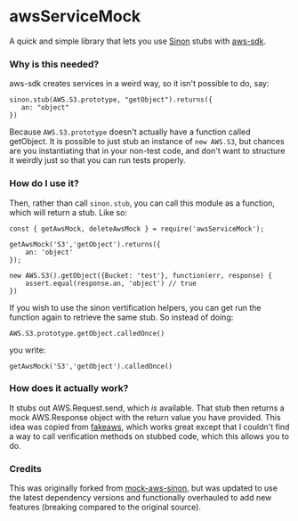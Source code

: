 # awsServiceMock

A quick and simple library that lets you use [Sinon](http://sinonjs.org) stubs with [aws-sdk](https://aws.amazon.com/sdk-for-node-js/).

### Why is this needed?

aws-sdk creates services in a weird way, so it isn't possible to do, say:

    sinon.stub(AWS.S3.prototype, "getObject").returns({
       an: "object"
    })

Because `AWS.S3.prototype` doesn't actually have a function called getObject. It is possible
to just stub an instance of `new AWS.S3`, but chances are you instantiating that in your non-test
code, and don't want to structure it weirdly just so that you can run tests properly.

### How do I use it?

Then, rather than call `sinon.stub`, you can call this module as a function, which will return a stub. Like so:

    const { getAwsMock, deleteAwsMock } = require('awsServiceMock');

    getAwsMock('S3','getObject').returns({
        an: 'object'
    });

    new AWS.S3().getObject({Bucket: 'test'}, function(err, response) {
        assert.equal(response.an, 'object') // true
    })

If you wish to use the sinon vertification helpers, you can get run the function again to retrieve the same
stub. So instead of doing:

    AWS.S3.prototype.getObject.calledOnce()

you write:

    getAwsMock('S3','getObject').calledOnce()

### How does it actually work?

It stubs out AWS.Request.send, which *is* available. That stub then returns a mock AWS.Response object with the return value you have provided. This idea was copied from [fakeaws](https://github.com/k-kinzal/fakemock), which works great except that I couldn't find a way to call verification methods on stubbed code, which this allows you to do.

### Credits

This was originally forked from [mock-aws-sinon](https://github.com/gdnmobilelab/mock-aws-sinon), but was updated to use the latest dependency versions and functionally overhauled to add new features (breaking compared to the original source).
